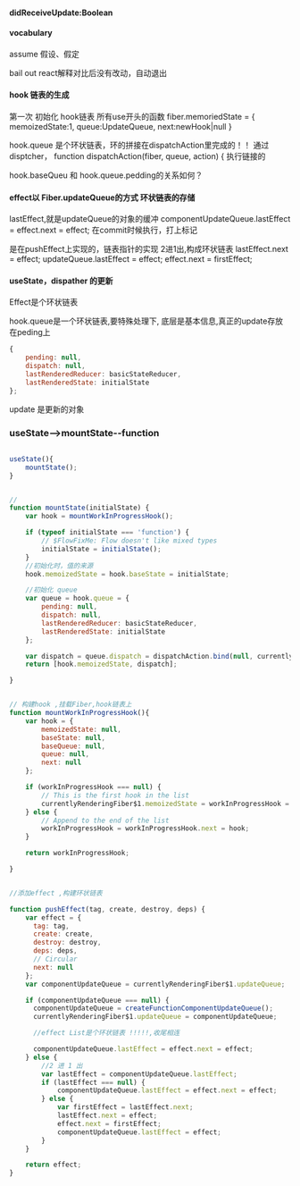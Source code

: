 #### didReceiveUpdate:Boolean




#### vocabulary

assume 假设、假定

bail out react解释对比后没有改动，自动退出


#### hook 链表的生成

第一次 初始化 hook链表
所有use开头的函数
fiber.memoriedState = {
    memoizedState:1,
    queue:UpdateQueue,
    next:newHook|null
}

hook.queue 是个环状链表，环的拼接在dispatchAction里完成的！！
通过disptcher，  function dispatchAction(fiber, queue, action) {
执行链接的

hook.baseQueu 和 hook.queue.pedding的关系如何？



#### effect以 Fiber.updateQueue的方式 环状链表的存储
lastEffect,就是updateQueue的对象的缓冲
componentUpdateQueue.lastEffect = effect.next = effect;
在commit时候执行，打上标记

是在pushEffect上实现的，链表指针的实现
2进1出,构成环状链表
lastEffect.next = effect;
updateQueue.lastEffect = effect;
effect.next = firstEffect;




#### useState，dispather 的更新

Effect是个环状链表

hook.queue是一个环状链表,要特殊处理下, 底层是基本信息,真正的update存放在peding上
```javascript
{
    pending: null,
    dispatch: null,
    lastRenderedReducer: basicStateReducer,
    lastRenderedState: initialState
};
```

update 是更新的对象














### useState-->mountState--function
``` javascript

useState(){
    mountState();
}


//
function mountState(initialState) {
    var hook = mountWorkInProgressHook();

    if (typeof initialState === 'function') {
        // $FlowFixMe: Flow doesn't like mixed types
        initialState = initialState();
    }
    //初始化时，值的来源
    hook.memoizedState = hook.baseState = initialState;

    //初始化 queue
    var queue = hook.queue = {
        pending: null,
        dispatch: null,
        lastRenderedReducer: basicStateReducer,
        lastRenderedState: initialState
    };

    var dispatch = queue.dispatch = dispatchAction.bind(null, currentlyRenderingFiber$1, queue);
    return [hook.memoizedState, dispatch];

}


// 构建hook ,挂载Fiber,hook链表上
function mountWorkInProgressHook(){
    var hook = {
        memoizedState: null,
        baseState: null,
        baseQueue: null,
        queue: null,
        next: null
    };

    if (workInProgressHook === null) {
        // This is the first hook in the list
        currentlyRenderingFiber$1.memoizedState = workInProgressHook = hook;
    } else {
        // Append to the end of the list
        workInProgressHook = workInProgressHook.next = hook;
    }

    return workInProgressHook;

}


//添加effect ,构建环状链表

function pushEffect(tag, create, destroy, deps) {
    var effect = {
      tag: tag,
      create: create,
      destroy: destroy,
      deps: deps,
      // Circular
      next: null
    };
    var componentUpdateQueue = currentlyRenderingFiber$1.updateQueue;

    if (componentUpdateQueue === null) {
      componentUpdateQueue = createFunctionComponentUpdateQueue();
      currentlyRenderingFiber$1.updateQueue = componentUpdateQueue;

      //effect List是个环状链表 !!!!!,收尾相连

      componentUpdateQueue.lastEffect = effect.next = effect;
    } else {
        //2 进 1 出
        var lastEffect = componentUpdateQueue.lastEffect;
        if (lastEffect === null) {
            componentUpdateQueue.lastEffect = effect.next = effect;
        } else {
            var firstEffect = lastEffect.next;
            lastEffect.next = effect;
            effect.next = firstEffect;
            componentUpdateQueue.lastEffect = effect;
        }
    }

    return effect;
}

```
